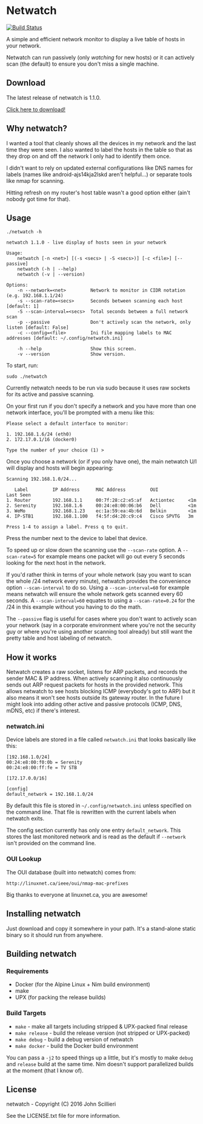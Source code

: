 # Netwatch

[![Build Status](https://travis-ci.org/johnscillieri/netwatch.svg?branch=master)](https://travis-ci.org/johnscillieri/netwatch)

A simple and efficient network monitor to display a live table of
hosts in your network.

Netwatch can run passively (only _watching_ for new hosts) or it can actively
scan (the default) to ensure you don't miss a single machine.

## Download

The latest release of netwatch is 1.1.0.

[Click here to download!](https://github.com/johnscillieri/netwatch/releases/download/v1.1.0/netwatch)

## Why netwatch?

I wanted a tool that cleanly shows all the devices in my network and the last
time they were seen. I also wanted to label the hosts in the table so that as
they drop on and off the network I only had to identify them once.

I didn't want to rely on updated external configurations like DNS names for
labels (names like android-ajs14kja2lskd aren't helpful...) or separate tools
like nmap for scanning.

Hitting refresh on my router's host table wasn't a good option either (ain't
nobody got time for that).

## Usage

    ./netwatch -h

    netwatch 1.1.0 - live display of hosts seen in your network

    Usage:
        netwatch [-n <net>] [(-s <secs> | -S <secs>)] [-c <file>] [--passive]
        netwatch (-h | --help)
        netwatch (-v | --version)

    Options:
        -n --network=<net>         Network to monitor in CIDR notation (e.g. 192.168.1.1/24)
        -s --scan-rate=<secs>      Seconds between scanning each host [default: 1]
        -S --scan-interval=<secs>  Total seconds between a full network scan
        -p --passive               Don't actively scan the network, only listen [default: False]
        -c --config=<file>         Ini file mapping labels to MAC addresses [default: ~/.config/netwatch.ini]

        -h --help                  Show this screen.
        -v --version               Show version.

To start, run:

    sudo ./netwatch

Currently netwatch needs to be run via sudo because it uses raw sockets for its
active and passive scanning.

On your first run if you don't specify a network and you have more than one
network interface, you'll be prompted with a menu like this:

    Please select a default interface to monitor:

    1. 192.168.1.6/24 (eth0)
    2. 172.17.0.1/16 (docker0)

    Type the number of your choice (1) >

Once you choose a network (or if you only have one), the main netwatch U/I will
display and hosts will begin appearing:

    Scanning 192.168.1.0/24...

       Label         IP Address      MAC Address         OUI           Last Seen
    1. Router        192.168.1.1     00:7f:28:c2:e5:af   Actiontec     <1m
    2. Serenity      192.168.1.6     00:24:e8:00:06:b6   Dell          <1m
    3. WeMo          192.168.1.23    ec:1a:59:ea:4b:6d   Belkin        <1m
    4. IP-STB1       192.168.1.100   f4:5f:d4:20:c9:c4   Cisco SPVTG   3m

    Press 1-4 to assign a label. Press q to quit.

Press the number next to the device to label that device.

To speed up or slow down the scanning use the `--scan-rate` option. A
`--scan-rate=5` for example means one packet will go out every 5 seconds looking
for the next host in the network.

If you'd rather think in terms of your whole network (say you want to scan the
whole /24 network every minute), netwatch provides the convenience option
`--scan-interval` to do so. Using a `--scan-interval=60` for example means
netwatch will ensure the whole network gets scanned every 60 seconds. A
`--scan-interval=60` equates to using a `--scan-rate=0.24` for the /24 in
this example without you having to do the math.

The `--passive` flag is useful for cases where you don't want to actively scan
your network (say in a corporate environment where you're not the security guy
or where you're using another scanning tool already) but still want the pretty
table and host labeling of netwatch.

## How it works

Netwatch creates a raw socket, listens for ARP packets, and records the sender
MAC & IP address. When actively scanning it also continuously sends out ARP
request packets for hosts in the provided network. This allows netwatch to see
hosts blocking ICMP (everybody's got to ARP) but it also means it won't see
hosts outside its gateway router. In the future I might look into adding other
active and passive protocols (ICMP, DNS, mDNS, etc) if there's interest.

### netwatch.ini

Device labels are stored in a file called `netwatch.ini` that looks basically
like this:

    [192.168.1.0/24]
    00:24:e8:00:f0:0b = Serenity
    00:24:e8:00:ff:fe = TV STB

    [172.17.0.0/16]

    [config]
    default_network = 192.168.1.0/24


By default this file is stored in `~/.config/netwatch.ini` unless specified on
the command line. That file is rewritten with the current labels when netwatch
exits.

The config section currently has only one entry `default_network`. This stores
the last monitored network and is read as the default if `--network` isn't
provided on the command line.

### OUI Lookup

The OUI database (built into netwatch) comes from:

    http://linuxnet.ca/ieee/oui/nmap-mac-prefixes

Big thanks to everyone at linuxnet.ca, you are awesome!

## Installing netwatch

Just download and copy it somewhere in your path. It's a stand-alone static
binary so it should run from anywhere.

## Building netwatch

### Requirements

* Docker (for the Alpine Linux + Nim build environment)
* make
* UPX (for packing the release builds)

### Build Targets

* `make` - make all targets including stripped & UPX-packed final release
* `make release` - build the release version (not stripped or UPX-packed)
* `make debug` - build a debug version of netwatch
* `make docker` - build the Docker build environment

You can pass a `-j2` to speed things up a little, but it's mostly to make
`debug` and `release` build at the same time. Nim doesn't support parallelized
builds at the moment (that I know of).

## License

netwatch - Copyright (C) 2016  John Scillieri

See the LICENSE.txt file for more information.


